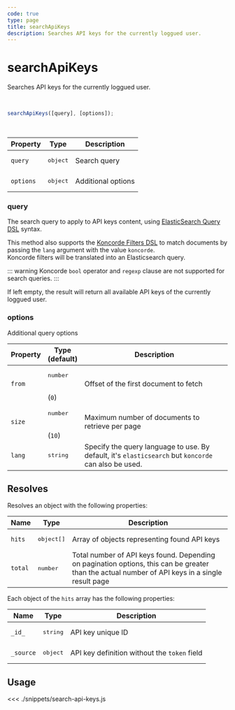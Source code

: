 ```yaml
---
code: true
type: page
title: searchApiKeys
description: Searches API keys for the currently loggued user.
---
```


# searchApiKeys

<SinceBadge version="7.1.0" />

<SinceBadge version="Kuzzle 2.1.0" />

Searches API keys for the currently loggued user.

<br />

```js
searchApiKeys([query], [options]);
```

<br />

| Property | Type | Description |
| --- | --- | --- |
| `query` | <pre>object</pre> | Search query |
| `options` | <pre>object</pre> | Additional options |

### query

The search query to apply to API keys content, using [ElasticSearch Query DSL](https://www.elastic.co/guide/en/elasticsearch/reference/7.3/query-dsl.html) syntax.

<SinceBadge version="auto-version"/>

This method also supports the [Koncorde Filters DSL](/core/2/api/koncorde-filters-syntax) to match documents by passing the `lang` argument with the value `koncorde`.  
Koncorde filters will be translated into an Elasticsearch query.  

::: warning
Koncorde `bool` operator and `regexp` clause are not supported for search queries.
:::

If left empty, the result will return all available API keys of the currently loggued user.

### options

Additional query options

| Property   | Type<br/>(default)   | Description  |
| ---------- | ------------------ | ------------ |
| `from`     | <pre>number</pre><br/>(`0`)     | Offset of the first document to fetch   |
| `size`     | <pre>number</pre><br/>(`10`)    | Maximum number of documents to retrieve per page     |
| `lang`     | <pre>string</pre>               | Specify the query language to use. By default, it's `elasticsearch` but `koncorde` can also be used. <SinceBadge version="auto-version"/> |

## Resolves

Resolves an object with the following properties:

| Name      | Type              | Description      |
| --------- | ----------------- | ---------------- |
| `hits`      | <pre>object[]</pre> | Array of objects representing found API keys |
| `total`  | <pre>number</pre> | Total number of API keys found. Depending on pagination options, this can be greater than the actual number of API keys in a single result page |

Each object of the `hits` array has the following properties:

| Name      | Type              | Description      |
| --------- | ----------------- | ---------------- |
| `_id_`      | <pre>string</pre> | API key unique ID |
| `_source`  | <pre>object</pre> | API key definition without the `token` field |


## Usage

<<< ./snippets/search-api-keys.js

